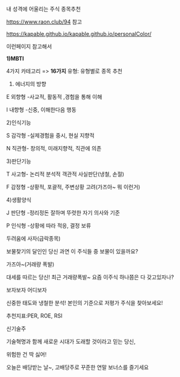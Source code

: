 내 성격에 어울리는 주식 종목추천

https://www.raon.club/94 참고



https://kapable.github.io/kapable.github.io/personalColor/

이런페이지 참고해서

**1)MBTI**

4가지 카테고리 => **16가지** 유형: 유형별로 종목 추천



1) 에너지의 방향

E 외향형 -사교적, 활동적 ,경험을 통해 이해

I 내향형 -신중, 이해한다음 행동



2)인식기능

S 감각형 -실제경험을 중시, 현실 지향적

N 직관형- 창의적, 미래지향적, 직관에 의존



3)판단기능

T 사고형- 논리적 분석적 객관적 사실판단(냉철, 손절)

F 감정형 -상황적, 포괄적, 주변상황 고려(가즈아~ 뭐 이런거)



4)생활양식

J 판단형 -정리정돈 잘하며 뚜렷한 자기 의사와 기준

P 인식형 -상황에 따라 적응, 결정 보류



두려움에 사자(급락종목)

보물찾기의 달인인 당신 과연 이 주식들 중 보물이 있을까요?



가즈아~(거래량 폭발)

대세를 따르는 당신! 최근 거래량폭발~ 요즘 이주식 하나쯤은 다 갖고있자나?



보자보자 어디보자

신중한 태도와 냉철한 분석! 본인의 기준으로 저평가 주식을 찾아보세요!

추천지표:PER, ROE, RSI



신기술주

기술혁명과 함께 새로운 시대가 도래할 것이라고 믿는 당신, 



위험한 건 딱 싫어!

오늘은 배당받는 날~, 고배당주로 꾸준한 연말 보너스를 즐기세요